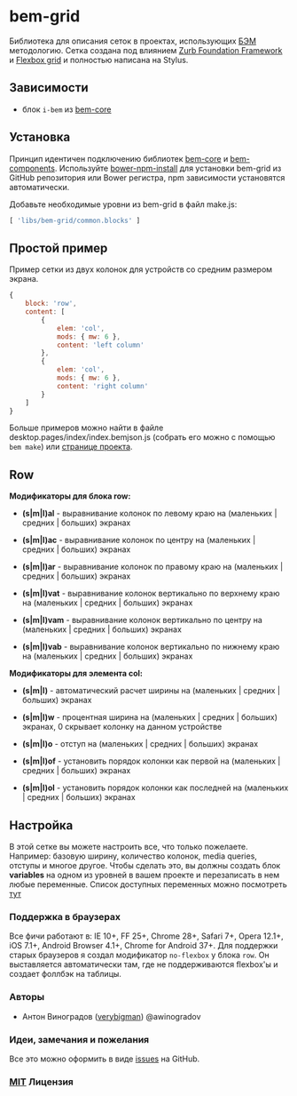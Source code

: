 # bem-grid

Библиотека для описания сеток в проектах, использующих [БЭМ](http://ru.bem.info/) методологию. Cетка создана под влиянием [Zurb Foundation Framework](http://foundation.zurb.com/docs/components/grid.html) и [Flexbox grid](http://flexboxgrid.com/) и полностью написана на Stylus.

## Зависимости

- блок `i-bem` из [bem-core](https//github.com/bem/bem-core)

## Установка

Принцип идентичен подключению библиотек [bem-core](https//github.com/bem/bem-core) и [bem-components](https//github.com/bem/bem-components).
Используйте [bower-npm-install](https://github.com/arikon/bower-npm-install) для установки bem-grid из GitHub репозитория или Bower регистра, npm зависимости установятся автоматически.

Добавьте необходимые уровни из bem-grid в файл make.js:

``` javascript
[ 'libs/bem-grid/common.blocks' ]
```

## Простой пример

Пример сетки из двух колонок для устройств со средним размером экрана.

``` javascript
{
    block: 'row',
    content: [
        {
            elem: 'col',
            mods: { mw: 6 },
            content: 'left column'
        },
        {
            elem: 'col',
            mods: { mw: 6 },
            content: 'right column'
        }
    ]
}
```

Больше примеров можно найти в файле desktop.pages/index/index.bemjson.js (собрать его можно с помощью `bem make`) или [странице проекта](http://verybigman.github.io/bem-grid).

## Row

__Модификаторы для блока row:__

- __(s|m|l)al__ - выравнивание колонок по левому краю на (маленьких | средних | больших) экранах
- __(s|m|l)ac__ - выравнивание колонок по центру на (маленьких | средних | больших) экранах
- __(s|m|l)ar__ - выравнивание колонок по правому краю на (маленьких | средних | больших) экранах

- __(s|m|l)vat__ - выравнивание колонок вертикально по верхнему краю на (маленьких | средних | больших) экранах
- __(s|m|l)vam__ - выравнивание колонок вертикально по центру на (маленьких | средних | больших) экранах
- __(s|m|l)vab__ - выравнивание колонок вертикально по нижнему краю на (маленьких | средних | больших) экранах

__Модификаторы для элемента col:__

- __(s|m|l)__ - автоматический расчет ширины на (маленьких | средних | больших) экранах
- __(s|m|l)w__ - процентная ширина на (маленьких | средних | больших) экранах, 0 скрывает колонку на данном устройстве
- __(s|m|l)o__ - отступ на (маленьких | средних | больших) экранах

- __(s|m|l)of__ - установить порядок колонки как первой на (маленьких | средних | больших) экранах
- __(s|m|l)ol__ - установить порядок колонки как последней на (маленьких | средних | больших) экранах

## Настройка

В этой сетке вы можете настроить все, что только пожелаете. Например: базовую ширину, количество колонок, media queries, отступы и многое другое.
Чтобы сделать это, вы должны создать блок __variables__ на одном из уровней в вашем проекте и перезаписать в нем любые переменные.
Список доступных переменных можно посмотреть [тут](https://github.com/verybigman/bem-grid/blob/master/common.blocks/variables/variables.styl)

### Поддержка в браузерах

Все фичи работают в: IE 10+, FF 25+, Chrome 28+, Safari 7+, Opera 12.1+, iOS 7.1+, Android Browser 4.1+, Chrome for Android 37+. Для поддержки старых браузеров я создал модификатор `no-flexbox` у блока `row`. Он выставляется автоматически там, где не поддерживаются flexbox'ы и создает фоллбэк на таблицы.

### Авторы

- Антон Виноградов ([verybigman](https://github.com/verybigman)) @awinogradov

### Идеи, замечания и пожелания

Все это можно оформить в виде [issues](https://github.com/verybigman/bem-grid/issues) на GitHub.

### [MIT](http://en.wikipedia.org/wiki/MIT_License) Лицензия
